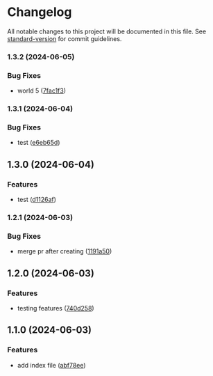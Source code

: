 # Changelog

All notable changes to this project will be documented in this file. See [standard-version](https://github.com/conventional-changelog/standard-version) for commit guidelines.

### 1.3.2 (2024-06-05)


### Bug Fixes

* world 5 ([7fac1f3](https://github.com/whatthehanan/test-repo/commit/7fac1f3bb09d03c60f736ecec94a85acdf162a86))

### 1.3.1 (2024-06-04)


### Bug Fixes

* test ([e6eb65d](https://github.com/whatthehanan/test-repo/commit/e6eb65ded36a7630ac3d987dcc179f2ca2ddb3cf))

## 1.3.0 (2024-06-04)


### Features

* test ([d1126af](https://github.com/whatthehanan/test-repo/commit/d1126aff6f6c34094c0cc0519bd2f1f1f865aea3))

### 1.2.1 (2024-06-03)


### Bug Fixes

* merge pr after creating ([1191a50](https://github.com/whatthehanan/test-repo/commit/1191a5074fa34dbcfa5e7bd582fb576d997a0f5c))

## 1.2.0 (2024-06-03)


### Features

* testing features ([740d258](https://github.com/whatthehanan/test-repo/commit/740d258f77a714b0d411e164e13d76150cdc63b1))

## 1.1.0 (2024-06-03)


### Features

* add index file ([abf78ee](https://github.com/whatthehanan/test-repo/commit/abf78ee5818680edf957c635313afcad9d0e5ac0))
